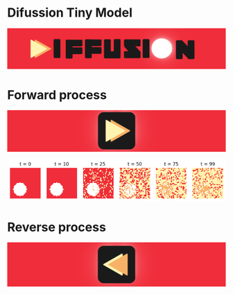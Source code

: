 # Difussion Tiny Model

![logo](./logos/logo.png)

# Forward process

![logo](./logos/forward_logo.png)


![logo](./logos/output.png)


# Reverse process

![logo](./logos/reverse_logo.png)


